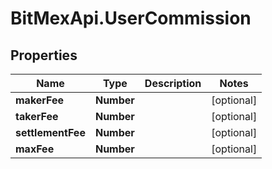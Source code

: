 # BitMexApi.UserCommission

## Properties
Name | Type | Description | Notes
------------ | ------------- | ------------- | -------------
**makerFee** | **Number** |  | [optional] 
**takerFee** | **Number** |  | [optional] 
**settlementFee** | **Number** |  | [optional] 
**maxFee** | **Number** |  | [optional] 



